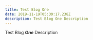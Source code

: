 ```yaml
---
title: Test Blog One
date: 2019-11-19T05:39:17.238Z
description: Test Blog One Description
---
```

Test Blog _**One**_ Description
